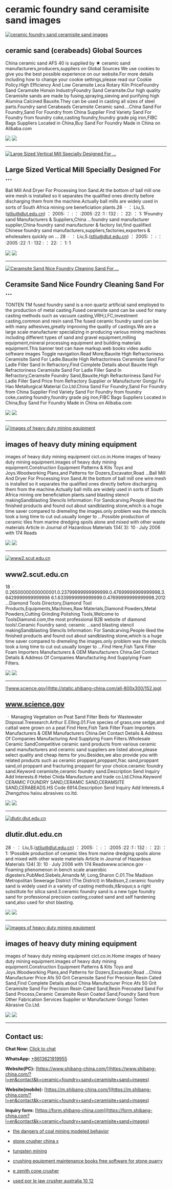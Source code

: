 # ceramic foundry sand ceramisite sand images

<a href="https://swt.shibang-china.com/?l=en&img&k=ceramic+foundry+sand+ceramisite+sand+images" target="_blank">![ceramic foundry sand ceramisite sand images](http://static.shibang-china.com/all-800x300/1507.jpg)</a>

## ceramic sand (cerabeads) Global Sources
China ceramic sand AFS 40 is supplied by ★ ceramic sand manufacturers,producers,suppliers on Global Sources We use cookies to give you the best possible experience on our website.For more details including how to change your cookie settings,please read our Cookie Policy.High Efficiency And Low Ceramsite Leca Rotary Kiln PriceFoundry Sand Ceramsite Honsin IndustryFoundry Sand Ceramsite.Our high quality Ceramisite sands are made by fusing,spraying,sieving and purifying high Alumina Calcined Bauxite.They can be used in casting all sizes of steel parts.Foundry sand Cerabeads Ceramsite Ceramic sand.…China Sand For Foundry,Sand For Foundry from China Supplier Find Variety Sand For Foundry from foundry coke,casting foundry,foundry grade pig iron,FIBC Bags Suppliers Located in China,Buy Sand For Foundry Made in China on Alibaba.com


<a href="https://whatsapp.shibangsoft.com/WhatsApp.php" target="_blank" title="WhatsApp">![](http://static.shibang-china.com/icon/whatsapp.png)</a> <a href="https://swt.shibang-china.com/?l=en&icon&k=ceramic+foundry+sand+ceramisite+sand+images" target="_blank">![](http://static.shibang-china.com/icon/chat-en.png)</a>

---

<a href="https://swt.shibang-china.com/?l=en&img&k=ceramic+foundry+sand+ceramisite+sand+images" target="_blank">![Large Sized Vertical Mill Specially Designed For …](http://static.shibang-china.com/all-800x300/98.jpg)</a>

## Large Sized Vertical Mill Specially Designed For …
Ball Mill And Dryer For Processing Iron Sand.At the bottom of ball mill one wire mesh is installed so it separates the qualified ones directly before discharging them from the machine.Actually ball mills are widely used in sorts of South Africa mining ore beneficiation plants.28&ensp;&#0183;&ensp;： Liu,S.(stliu@dlut.edu.cn) ： 2005: ： : ： :2005 :22 :1 : 132 : ： 22: ： 1: 1Foundry sand Manufacturers &amp; Suppliers,China …foundry sand manufacturer supplier,China foundry sand manufacturer &amp; factory list,find qualified Chinese foundry sand manufacturers,suppliers,factories,exporters &amp; wholesalers quickly on … 28&ensp;&#0183;&ensp;： Liu,S.(stliu@dlut.edu.cn) ： 2005: ： : ： :2005 :22 :1 : 132 : ： 22: ： 1: 1


<a href="https://whatsapp.shibangsoft.com/WhatsApp.php" target="_blank" title="WhatsApp">![](http://static.shibang-china.com/icon/whatsapp.png)</a> <a href="https://swt.shibang-china.com/?l=en&icon&k=ceramic+foundry+sand+ceramisite+sand+images" target="_blank">![](http://static.shibang-china.com/icon/chat-en.png)</a>

---

<a href="https://swt.shibang-china.com/?l=en&img&k=ceramic+foundry+sand+ceramisite+sand+images" target="_blank">![Ceramsite Sand Nice Foundry Cleaning Sand For …](http://static.shibang-china.com/all-800x300/295.jpg)</a>

## Ceramsite Sand Nice Foundry Cleaning Sand For …
TONTEN TM fused foundry sand is a non quartz artificial sand employed to the production of metal casting.Fused ceramsite sand can be used for many casting methods such as vacuum casting,VRH,LFC,investment casting,common and resin sand.The fused ceramic foundry sand can be with many adhesives,greatly improving the quality of castings.We are a large scale manufacturer specializing in producing various mining machines including different types of sand and gravel equipment,milling equipment,mineral processing equipment and building materials equipment.This banner text can have markup.web books video audio software images Toggle navigation.Read More;Bauxite High Refractoriness Ceramisite Sand For Ladle.Bauxite High Refractoriness Ceramisite Sand For Ladle Filler Sand In Refractory,Find Complete Details about Bauxite High Refractoriness Ceramisite Sand For Ladle Filler Sand In Refractory,Ceramsite Foundry Sand,Bauxite,High Refractoriness Sand For Ladle Filler Sand Price from Refractory Supplier or Manufacturer Gongyi Fu Hao Metallurgical Material Co.Ltd.China Sand For Foundry,Sand For Foundry from China Supplier Find Variety Sand For Foundry from foundry coke,casting foundry,foundry grade pig iron,FIBC Bags Suppliers Located in China,Buy Sand For Foundry Made in China on Alibaba.com


<a href="https://whatsapp.shibangsoft.com/WhatsApp.php" target="_blank" title="WhatsApp">![](http://static.shibang-china.com/icon/whatsapp.png)</a> <a href="https://swt.shibang-china.com/?l=en&icon&k=ceramic+foundry+sand+ceramisite+sand+images" target="_blank">![](http://static.shibang-china.com/icon/chat-en.png)</a>

---

<a href="https://swt.shibang-china.com/?l=en&img&k=ceramic+foundry+sand+ceramisite+sand+images" target="_blank">![images of heavy duty mining equipment](http://static.shibang-china.com/all-800x300/1325.jpg)</a>

## images of heavy duty mining equipment
images of heavy duty mining equipment cict.co.in.Home images of heavy duty mining equipment.images of heavy duty mining equipment.Construction Equipment Patterns &amp; Kits Toys and Joys.Woodworking Plans,and Patterns for Dozers,Excavator,Road …Ball Mill And Dryer For Processing Iron Sand.At the bottom of ball mill one wire mesh is installed so it separates the qualified ones directly before discharging them from the machine.Actually ball mills are widely used in sorts of South Africa mining ore beneficiation plants.sand blasting stencil makingSandblasting Stencils Information: For Sandcarving.People liked the finished products and found out about sandblasting stone,which is a huge time saver compared to dremeling the images.only problem was the stencils took a long time to cut out.usually longer to …Possible production of ceramic tiles from marine dredging spoils alone and mixed with other waste materials Article in Journal of Hazardous Materials 134( 3): 10 &#183; July 2006 with 174 Reads


<a href="https://whatsapp.shibangsoft.com/WhatsApp.php" target="_blank" title="WhatsApp">![](http://static.shibang-china.com/icon/whatsapp.png)</a> <a href="https://swt.shibang-china.com/?l=en&icon&k=ceramic+foundry+sand+ceramisite+sand+images" target="_blank">![](http://static.shibang-china.com/icon/chat-en.png)</a>

---

<a href="https://swt.shibang-china.com/?l=en&img&k=ceramic+foundry+sand+ceramisite+sand+images" target="_blank">![www2.scut.edu.cn](http://static.shibang-china.com/all-800x300/656.jpg)</a>

## www2.scut.edu.cn
18&ensp;&#0183;&ensp;0.26500000000000001.0.23799999999999999.0.47699999999999998.3.6429999999999998 6.1.6339999999999999.0.47699999999999998.2012 …Diamond Tools Directory,Diamond Tool Products,Equipments,Machines,Raw Materials,Diamond Powders,Metal Powders,Cutting Grinding Polishing Tools,Welcome to ToolsDiamond.com,the most professional B2B website of diamond tools!.Ceramic Foundry sand; ceramic …sand blasting stencil makingSandblasting Stencils Information: For Sandcarving.People liked the finished products and found out about sandblasting stone,which is a huge time saver compared to dremeling the images.only problem was the stencils took a long time to cut out.usually longer to …Find Here,Fish Tank Filter Foam Importers Manufacturers &amp; OEM Manufacturers China.Get Contact Details &amp; Address Of Companies Manufacturing And Supplying Foam Filters.


<a href="https://whatsapp.shibangsoft.com/WhatsApp.php" target="_blank" title="WhatsApp">![](http://static.shibang-china.com/icon/whatsapp.png)</a> <a href="https://swt.shibang-china.com/?l=en&icon&k=ceramic+foundry+sand+ceramisite+sand+images" target="_blank">![](http://static.shibang-china.com/icon/chat-en.png)</a>

---

<a href="https://swt.shibang-china.com/?l=en&img&k=ceramic+foundry+sand+ceramisite+sand+images" target="_blank">![www.science.gov](http://static.shibang-china.com/all-800x300/152.jpg)</a>

## www.science.gov
&ensp;&#0183;&ensp;Managing Vegetation on Peat Sand Filter Beds for Wastewater Disposal.Treesearch.Arthur E.Elling.01.Five species of grass,one sedge,and cattail were grown on a peat Find Here,Fish Tank Filter Foam Importers Manufacturers &amp; OEM Manufacturers China.Get Contact Details &amp; Address Of Companies Manufacturing And Supplying Foam Filters.Wholesale Ceramic SandCompetitive ceramic sand products from various ceramic sand manufacturers and ceramic sand suppliers are listed above,please select quality and cheap items for you.Besides,we also provide you with related products such as ceramic proppant,proppant,frac sand,proppant sand,oil proppant and fracturing proppant for your choice.ceramic foundry sand.Keyword ceramisite,ceramic foundry sand.Description Send Inquiry Add Interests.6 Hebei Chida Manufacture and trade co.Ltd.China.Keyword CERAMIC FOUNDRY SAND,CERAMIC SAND,CERAMSITE SAND,CERABEADS.HS Code 6914.Description Send Inquiry Add Interests.4 Zhengzhou haixu abrasives co.ltd.


<a href="https://whatsapp.shibangsoft.com/WhatsApp.php" target="_blank" title="WhatsApp">![](http://static.shibang-china.com/icon/whatsapp.png)</a> <a href="https://swt.shibang-china.com/?l=en&icon&k=ceramic+foundry+sand+ceramisite+sand+images" target="_blank">![](http://static.shibang-china.com/icon/chat-en.png)</a>

---

<a href="https://swt.shibang-china.com/?l=en&img&k=ceramic+foundry+sand+ceramisite+sand+images" target="_blank">![dlutir.dlut.edu.cn](http://static.shibang-china.com/all-800x300/329.jpg)</a>

## dlutir.dlut.edu.cn
28&ensp;&#0183;&ensp;： Liu,S.(stliu@dlut.edu.cn) ： 2005: ： : ： :2005 :22 :1 : 132 : ： 22: ： 1: 1Possible production of ceramic tiles from marine dredging spoils alone and mixed with other waste materials Article in Journal of Hazardous Materials 134( 3): 10 &#183; July 2006 with 174 Readswww.science.gov&ensp;&#0183;&ensp;Foaming phenomenon in bench scale anaerobic digesters.PubMed.Siebels,Amanda M; Long,Sharon C.01.The Madison Metropolitan Sewerage District (The District) in Madison,2.ceramic foundry sand is widely used in a variety of casting methods,it&amp;rsquo;s a right substitute for silica sand.3.ceramic foundry sand is a new type foundry sand for professional precision casting,coated sand and self hardening sand,also used for shot blasting.


<a href="https://whatsapp.shibangsoft.com/WhatsApp.php" target="_blank" title="WhatsApp">![](http://static.shibang-china.com/icon/whatsapp.png)</a> <a href="https://swt.shibang-china.com/?l=en&icon&k=ceramic+foundry+sand+ceramisite+sand+images" target="_blank">![](http://static.shibang-china.com/icon/chat-en.png)</a>

---

<a href="https://swt.shibang-china.com/?l=en&img&k=ceramic+foundry+sand+ceramisite+sand+images" target="_blank">![images of heavy duty mining equipment](http://static.shibang-china.com/all-800x300/1126.jpg)</a>

## images of heavy duty mining equipment
images of heavy duty mining equipment cict.co.in.Home images of heavy duty mining equipment.images of heavy duty mining equipment.Construction Equipment Patterns &amp; Kits Toys and Joys.Woodworking Plans,and Patterns for Dozers,Excavator,Road …China Manufacturer Price Afs 50 Grit Ceramisite Sand For Precision Resin Cated Sand,Find Complete Details about China Manufacturer Price Afs 50 Grit Ceramisite Sand For Precision Resin Cated Sand,Resin Precoated Sand For Sand Process,Ceramic Ceramsite Resin Coated Sand,Foundry Sand from Other Fabrication Services Supplier or Manufacturer Gongyi Tonten Abrasive Co.Ltd.

<a href="https://whatsapp.shibangsoft.com/WhatsApp.php" target="_blank" title="WhatsApp">![](http://static.shibang-china.com/icon/whatsapp.png)</a> <a href="https://swt.shibang-china.com/?l=en&icon&k=ceramic+foundry+sand+ceramisite+sand+images" target="_blank">![](http://static.shibang-china.com/icon/chat-en.png)</a>

---
## Contact us:

**Chat Now:** [Click to chat](https://swt.shibang-china.com?l=en&contact&k=ceramic+foundry+sand+ceramisite+sand+images)

**WhatsApp:**  [+8613621919955](https://whatsapp.shibangsoft.com/WhatsApp.php)

**Website(PC):** [https://www.shibang-china.com/](https://www.shibang-china.com/?l=en&contact&k=ceramic+foundry+sand+ceramisite+sand+images)

**Website(mobile):** [https://m.shibang-china.com/](https://m.shibang-china.com/?l=en&contact&k=ceramic+foundry+sand+ceramisite+sand+images)

**Inquiry form:** [https://form.shibang-china.com](https://form.shibang-china.com?l=en&contact&k=ceramic+foundry+sand+ceramisite+sand+images)

* [the dangers of coal mining modeled behavior](../141/the%20dangers%20of%20coal%20mining%20modeled%20behavior.md)

* [stone crusher china x](../146/stone%20crusher%20china%20x.md)

* [tungsten mining](../141/tungsten%20mining.md)

* [crushing equipment maintenance books free software for stone quarry](../141/crushing%20equipment%20maintenance%20books%20free%20software%20for%20stone%20quarry.md)

* [e zenith cone crusher](../148/e%20zenith%20cone%20crusher.md)

* [used por le jaw crusher australia 10 12](../147/used%20por%20le%20jaw%20crusher%20australia%2010%2012.md)